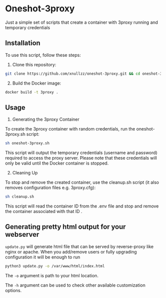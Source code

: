 # Oneshot-3proxy

Just a simple set of scripts that create a container with 3proxy running and temporary credentials

## Installation

To use this script, follow these steps:

1.  Clone this repository:

```bash
git clone https://github.com/xnullzz/oneshot-3proxy.git && cd oneshot-3proxy
```

2. Build the Docker image:

```bash
docker build -t 3proxy .
```

## Usage

1. Generating the 3proxy Container

To create the 3proxy container with random credentials, run the oneshot-3proxy.sh script:

```bash
sh oneshot-3proxy.sh
```

This script will output the temporary credentials (username and password) required to access the proxy server. Please note that these credentials will only be valid until the Docker container is stopped.

2. Cleaning Up

To stop and remove the created container, use the cleanup.sh script (it also removes configuration files e.g. 3proxy.cfg):

```bash
sh cleanup.sh
```

This script will read the container ID from the .env file and stop and remove the container associated with that ID
.

## Generating pretty html output for your webserver

`update.py` will generate html file that can be served by reverse-proxy like nginx or apache. When you add/remove users or fully upgrading configuration it will be enough to run

```bash
python3 update.py -o /var/www/html/index.html
```

The `-o` argument is path to your html location. 

The `-h` argument can be used to check other available customization options. 
